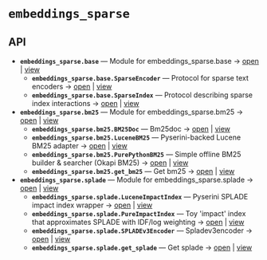 # `embeddings_sparse`

<!-- START doctoc generated TOC please keep comment here to allow auto update -->
<!-- END doctoc generated TOC please keep comment here to allow auto update -->

## API
- **`embeddings_sparse.base`** — Module for embeddings_sparse.base → [open](vscode://file/home/paul/kgfoundry/src/embeddings_sparse/base.py?line=1&column=1) | [view](./base.py#L1)
  - **`embeddings_sparse.base.SparseEncoder`** — Protocol for sparse text encoders → [open](vscode://file/home/paul/kgfoundry/src/embeddings_sparse/base.py?line=14&column=1) | [view](./base.py#L14-L21)
  - **`embeddings_sparse.base.SparseIndex`** — Protocol describing sparse index interactions → [open](vscode://file/home/paul/kgfoundry/src/embeddings_sparse/base.py?line=24&column=1) | [view](./base.py#L24-L35)
- **`embeddings_sparse.bm25`** — Module for embeddings_sparse.bm25 → [open](vscode://file/home/paul/kgfoundry/src/embeddings_sparse/bm25.py?line=1&column=1) | [view](./bm25.py#L1)
  - **`embeddings_sparse.bm25.BM25Doc`** — Bm25doc → [open](vscode://file/home/paul/kgfoundry/src/embeddings_sparse/bm25.py?line=24&column=1) | [view](./bm25.py#L24-L30)
  - **`embeddings_sparse.bm25.LuceneBM25`** — Pyserini-backed Lucene BM25 adapter → [open](vscode://file/home/paul/kgfoundry/src/embeddings_sparse/bm25.py?line=220&column=1) | [view](./bm25.py#L220-L322)
  - **`embeddings_sparse.bm25.PurePythonBM25`** — Simple offline BM25 builder & searcher (Okapi BM25) → [open](vscode://file/home/paul/kgfoundry/src/embeddings_sparse/bm25.py?line=33&column=1) | [view](./bm25.py#L33-L217)
  - **`embeddings_sparse.bm25.get_bm25`** — Get bm25 → [open](vscode://file/home/paul/kgfoundry/src/embeddings_sparse/bm25.py?line=325&column=1) | [view](./bm25.py#L325-L348)
- **`embeddings_sparse.splade`** — Module for embeddings_sparse.splade → [open](vscode://file/home/paul/kgfoundry/src/embeddings_sparse/splade.py?line=1&column=1) | [view](./splade.py#L1)
  - **`embeddings_sparse.splade.LuceneImpactIndex`** — Pyserini SPLADE impact index wrapper → [open](vscode://file/home/paul/kgfoundry/src/embeddings_sparse/splade.py?line=195&column=1) | [view](./splade.py#L195-L243)
  - **`embeddings_sparse.splade.PureImpactIndex`** — Toy 'impact' index that approximates SPLADE with IDF/log weighting → [open](vscode://file/home/paul/kgfoundry/src/embeddings_sparse/splade.py?line=75&column=1) | [view](./splade.py#L75-L192)
  - **`embeddings_sparse.splade.SPLADEv3Encoder`** — Spladev3encoder → [open](vscode://file/home/paul/kgfoundry/src/embeddings_sparse/splade.py?line=23&column=1) | [view](./splade.py#L23-L72)
  - **`embeddings_sparse.splade.get_splade`** — Get splade → [open](vscode://file/home/paul/kgfoundry/src/embeddings_sparse/splade.py?line=246&column=1) | [view](./splade.py#L246-L261)
